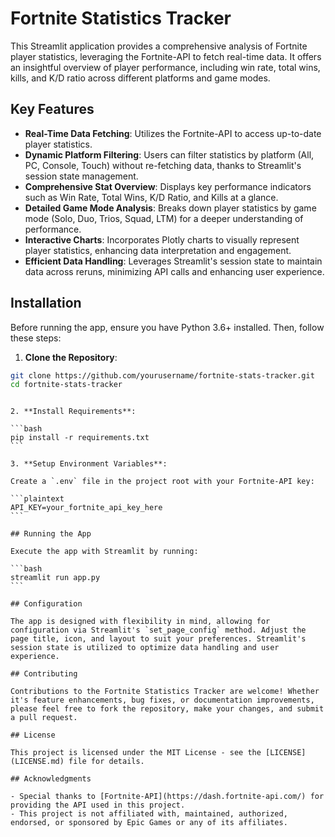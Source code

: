 # Fortnite Statistics Tracker

This Streamlit application provides a comprehensive analysis of Fortnite player statistics, leveraging the Fortnite-API to fetch real-time data. It offers an insightful overview of player performance, including win rate, total wins, kills, and K/D ratio across different platforms and game modes.

## Key Features

- **Real-Time Data Fetching**: Utilizes the Fortnite-API to access up-to-date player statistics.
- **Dynamic Platform Filtering**: Users can filter statistics by platform (All, PC, Console, Touch) without re-fetching data, thanks to Streamlit's session state management.
- **Comprehensive Stat Overview**: Displays key performance indicators such as Win Rate, Total Wins, K/D Ratio, and Kills at a glance.
- **Detailed Game Mode Analysis**: Breaks down player statistics by game mode (Solo, Duo, Trios, Squad, LTM) for a deeper understanding of performance.
- **Interactive Charts**: Incorporates Plotly charts to visually represent player statistics, enhancing data interpretation and engagement.
- **Efficient Data Handling**: Leverages Streamlit's session state to maintain data across reruns, minimizing API calls and enhancing user experience.

## Installation

Before running the app, ensure you have Python 3.6+ installed. Then, follow these steps:

1. **Clone the Repository**:

```bash
git clone https://github.com/yourusername/fortnite-stats-tracker.git
cd fortnite-stats-tracker
```

````

2. **Install Requirements**:

```bash
pip install -r requirements.txt
```

3. **Setup Environment Variables**:

Create a `.env` file in the project root with your Fortnite-API key:

```plaintext
API_KEY=your_fortnite_api_key_here
```

## Running the App

Execute the app with Streamlit by running:

```bash
streamlit run app.py
```

## Configuration

The app is designed with flexibility in mind, allowing for configuration via Streamlit's `set_page_config` method. Adjust the page title, icon, and layout to suit your preferences. Streamlit's session state is utilized to optimize data handling and user experience.

## Contributing

Contributions to the Fortnite Statistics Tracker are welcome! Whether it's feature enhancements, bug fixes, or documentation improvements, please feel free to fork the repository, make your changes, and submit a pull request.

## License

This project is licensed under the MIT License - see the [LICENSE](LICENSE.md) file for details.

## Acknowledgments

- Special thanks to [Fortnite-API](https://dash.fortnite-api.com/) for providing the API used in this project.
- This project is not affiliated with, maintained, authorized, endorsed, or sponsored by Epic Games or any of its affiliates.
````
